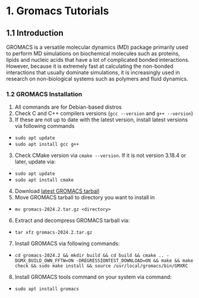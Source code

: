 # 1. Gromacs Tutorials

## 1.1 Introduction

GROMACS is a versatile molecular dynamics (MD) package primarily used to perform MD simulations on biochemical molecules such as proteins, lipids and nucleic acids that have a lot of complicated bonded interactions. However, because it is extremely fast at calculating the non-bonded interactions that usually dominate simulations, it is increasingly used in research on non-biological systems such as polymers and fluid dynamics.

### 1.2 GROMACS Installation
1. All commands are for Debian-based distros
2. Check C and C++ compilers versions (`gcc --version` and `g++ --version`)
3. If these are not up to date with the latest version, install latest versions via following commands
* `sudo apt update`
* `sudo apt install gcc g++`
3. Check CMake version via `cmake --version`. If it is not version 3.18.4 or later, update via:
* `sudo apt update`
* `sudo apt install cmake`
4. Download [latest GROMACS tarball](https://manual.gromacs.org/current/download.html)
5. Move GROMACS tarball to directory you want to install in
* `mv gromacs-2024.2.tar.gz <directory>`
6. Extract and decompress GROMACS tarball via:
* `tar xfz gromacs-2024.2.tar.gz`
7. Install GROMACS via following commands:
* `cd gromacs-2024.2 && mkdir build && cd build && cmake .. -DGMX_BUILD_OWN_FFTW=ON -DREGRESSIONTEST_DOWNLOAD=ON && make && make check && sudo make install && source /usr/local/gromacs/bin/GMXRC`
8. Install GROMACS tools command on your system via command:
* `sudo apt install gromacs`

